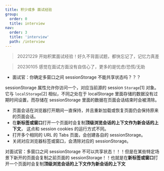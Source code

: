 ```yaml
---
title: 积少成多 面试经验
group:
  order: 0
  title: interview
nav:
  order: 3
  title: 'interview'
  path: /interview
---
```


> 20221229 开始积累面试经验！好久不背面试题，都快忘记了，记忆力真差

> 20230105 感觉在面试方面没有自信心了，更多的是忧虑/恐慌/无助

- 面试官：你确定多窗口之间 sessionStorage 不能共享状态吗？？？

sessionStorage 属性允许你访问一个，对应当前源的 session `Storage`[1] 对象。它与 `localStorage`[2] 相似，不同之处在于 localStorage 里面存储的数据没有过期时间设置，而存储在 sessionStorage 里面的数据在页面会话结束时会被清除。

- 页面会话在浏览器打开期间一直保持，并且重新加载或恢复页面仍会保持原来的页面会话。
- 在**新标签或窗口**打开一个页面时会复制**顶级浏览会话的上下文作为新会话的上下文**， 这点和 session cookies 的运行方式不同。
- 打开多个相同的 URL 的 Tabs 页面，会创建各自的 sessionStorage。
- 关闭对应浏览器标签或窗口，会清除对应的 sessionStorage。

对面试官：多窗口之间 sessionStorage 不可以共享状态！！！但是在某些特定场景下新开的页面会复制之前页面的 sessionStorage！！也就是在**新标签或窗口**打开一个页面时会复制**顶级浏览会话的上下文作为新会话的上下文**
